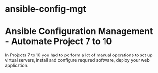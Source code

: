 # ansible-config-mgt

# Ansible Configuration Management - Automate Project 7 to 10

In Projects 7 to 10 you had to perform a lot of manual operations to set up virtual servers, install and configure required software, deploy your web application.